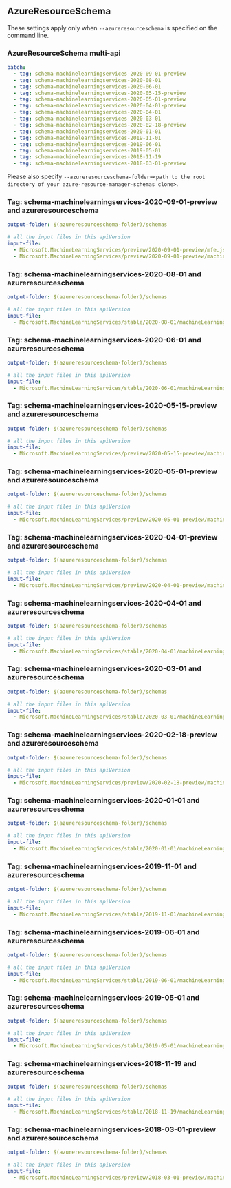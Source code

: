 ## AzureResourceSchema

These settings apply only when `--azureresourceschema` is specified on the command line.

### AzureResourceSchema multi-api

``` yaml $(azureresourceschema) && $(multiapi)
batch:
  - tag: schema-machinelearningservices-2020-09-01-preview
  - tag: schema-machinelearningservices-2020-08-01
  - tag: schema-machinelearningservices-2020-06-01
  - tag: schema-machinelearningservices-2020-05-15-preview
  - tag: schema-machinelearningservices-2020-05-01-preview
  - tag: schema-machinelearningservices-2020-04-01-preview
  - tag: schema-machinelearningservices-2020-04-01
  - tag: schema-machinelearningservices-2020-03-01
  - tag: schema-machinelearningservices-2020-02-18-preview
  - tag: schema-machinelearningservices-2020-01-01
  - tag: schema-machinelearningservices-2019-11-01
  - tag: schema-machinelearningservices-2019-06-01
  - tag: schema-machinelearningservices-2019-05-01
  - tag: schema-machinelearningservices-2018-11-19
  - tag: schema-machinelearningservices-2018-03-01-preview

```

Please also specify `--azureresourceschema-folder=<path to the root directory of your azure-resource-manager-schemas clone>`.

### Tag: schema-machinelearningservices-2020-09-01-preview and azureresourceschema

``` yaml $(tag) == 'schema-machinelearningservices-2020-09-01-preview' && $(azureresourceschema)
output-folder: $(azureresourceschema-folder)/schemas

# all the input files in this apiVersion
input-file:
  - Microsoft.MachineLearningServices/preview/2020-09-01-preview/mfe.json
  - Microsoft.MachineLearningServices/preview/2020-09-01-preview/machineLearningServices.json

```

### Tag: schema-machinelearningservices-2020-08-01 and azureresourceschema

``` yaml $(tag) == 'schema-machinelearningservices-2020-08-01' && $(azureresourceschema)
output-folder: $(azureresourceschema-folder)/schemas

# all the input files in this apiVersion
input-file:
  - Microsoft.MachineLearningServices/stable/2020-08-01/machineLearningServices.json

```

### Tag: schema-machinelearningservices-2020-06-01 and azureresourceschema

``` yaml $(tag) == 'schema-machinelearningservices-2020-06-01' && $(azureresourceschema)
output-folder: $(azureresourceschema-folder)/schemas

# all the input files in this apiVersion
input-file:
  - Microsoft.MachineLearningServices/stable/2020-06-01/machineLearningServices.json

```

### Tag: schema-machinelearningservices-2020-05-15-preview and azureresourceschema

``` yaml $(tag) == 'schema-machinelearningservices-2020-05-15-preview' && $(azureresourceschema)
output-folder: $(azureresourceschema-folder)/schemas

# all the input files in this apiVersion
input-file:
  - Microsoft.MachineLearningServices/preview/2020-05-15-preview/machineLearningServices.json

```

### Tag: schema-machinelearningservices-2020-05-01-preview and azureresourceschema

``` yaml $(tag) == 'schema-machinelearningservices-2020-05-01-preview' && $(azureresourceschema)
output-folder: $(azureresourceschema-folder)/schemas

# all the input files in this apiVersion
input-file:
  - Microsoft.MachineLearningServices/preview/2020-05-01-preview/machineLearningServices.json

```

### Tag: schema-machinelearningservices-2020-04-01-preview and azureresourceschema

``` yaml $(tag) == 'schema-machinelearningservices-2020-04-01-preview' && $(azureresourceschema)
output-folder: $(azureresourceschema-folder)/schemas

# all the input files in this apiVersion
input-file:
  - Microsoft.MachineLearningServices/preview/2020-04-01-preview/machineLearningServices.json

```

### Tag: schema-machinelearningservices-2020-04-01 and azureresourceschema

``` yaml $(tag) == 'schema-machinelearningservices-2020-04-01' && $(azureresourceschema)
output-folder: $(azureresourceschema-folder)/schemas

# all the input files in this apiVersion
input-file:
  - Microsoft.MachineLearningServices/stable/2020-04-01/machineLearningServices.json

```

### Tag: schema-machinelearningservices-2020-03-01 and azureresourceschema

``` yaml $(tag) == 'schema-machinelearningservices-2020-03-01' && $(azureresourceschema)
output-folder: $(azureresourceschema-folder)/schemas

# all the input files in this apiVersion
input-file:
  - Microsoft.MachineLearningServices/stable/2020-03-01/machineLearningServices.json

```

### Tag: schema-machinelearningservices-2020-02-18-preview and azureresourceschema

``` yaml $(tag) == 'schema-machinelearningservices-2020-02-18-preview' && $(azureresourceschema)
output-folder: $(azureresourceschema-folder)/schemas

# all the input files in this apiVersion
input-file:
  - Microsoft.MachineLearningServices/preview/2020-02-18-preview/machineLearningServices.json

```

### Tag: schema-machinelearningservices-2020-01-01 and azureresourceschema

``` yaml $(tag) == 'schema-machinelearningservices-2020-01-01' && $(azureresourceschema)
output-folder: $(azureresourceschema-folder)/schemas

# all the input files in this apiVersion
input-file:
  - Microsoft.MachineLearningServices/stable/2020-01-01/machineLearningServices.json

```

### Tag: schema-machinelearningservices-2019-11-01 and azureresourceschema

``` yaml $(tag) == 'schema-machinelearningservices-2019-11-01' && $(azureresourceschema)
output-folder: $(azureresourceschema-folder)/schemas

# all the input files in this apiVersion
input-file:
  - Microsoft.MachineLearningServices/stable/2019-11-01/machineLearningServices.json

```

### Tag: schema-machinelearningservices-2019-06-01 and azureresourceschema

``` yaml $(tag) == 'schema-machinelearningservices-2019-06-01' && $(azureresourceschema)
output-folder: $(azureresourceschema-folder)/schemas

# all the input files in this apiVersion
input-file:
  - Microsoft.MachineLearningServices/stable/2019-06-01/machineLearningServices.json

```

### Tag: schema-machinelearningservices-2019-05-01 and azureresourceschema

``` yaml $(tag) == 'schema-machinelearningservices-2019-05-01' && $(azureresourceschema)
output-folder: $(azureresourceschema-folder)/schemas

# all the input files in this apiVersion
input-file:
  - Microsoft.MachineLearningServices/stable/2019-05-01/machineLearningServices.json

```

### Tag: schema-machinelearningservices-2018-11-19 and azureresourceschema

``` yaml $(tag) == 'schema-machinelearningservices-2018-11-19' && $(azureresourceschema)
output-folder: $(azureresourceschema-folder)/schemas

# all the input files in this apiVersion
input-file:
  - Microsoft.MachineLearningServices/stable/2018-11-19/machineLearningServices.json

```

### Tag: schema-machinelearningservices-2018-03-01-preview and azureresourceschema

``` yaml $(tag) == 'schema-machinelearningservices-2018-03-01-preview' && $(azureresourceschema)
output-folder: $(azureresourceschema-folder)/schemas

# all the input files in this apiVersion
input-file:
  - Microsoft.MachineLearningServices/preview/2018-03-01-preview/machineLearningServices.json

```
